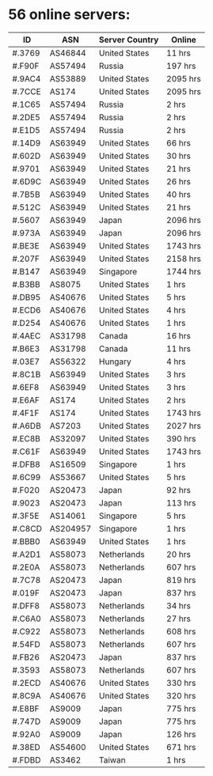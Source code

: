 # 56 online servers:

| ID | ASN | Server Country | Online |
| ------ | ------ | ------ | ------ |
| #.3769 | AS46844 | United States | 11 hrs |
| #.F90F | AS57494 | Russia | 197 hrs |
| #.9AC4 | AS53889 | United States | 2095 hrs |
| #.7CCE | AS174 | United States | 2095 hrs |
| #.1C65 | AS57494 | Russia | 2 hrs |
| #.2DE5 | AS57494 | Russia | 2 hrs |
| #.E1D5 | AS57494 | Russia | 2 hrs |
| #.14D9 | AS63949 | United States | 66 hrs |
| #.602D | AS63949 | United States | 30 hrs |
| #.9701 | AS63949 | United States | 21 hrs |
| #.6D9C | AS63949 | United States | 26 hrs |
| #.7B5B | AS63949 | United States | 40 hrs |
| #.512C | AS63949 | United States | 21 hrs |
| #.5607 | AS63949 | Japan | 2096 hrs |
| #.973A | AS63949 | Japan | 2096 hrs |
| #.BE3E | AS63949 | United States | 1743 hrs |
| #.207F | AS63949 | United States | 2158 hrs |
| #.B147 | AS63949 | Singapore | 1744 hrs |
| #.B3BB | AS8075 | United States | 1 hrs |
| #.DB95 | AS40676 | United States | 5 hrs |
| #.ECD6 | AS40676 | United States | 4 hrs |
| #.D254 | AS40676 | United States | 1 hrs |
| #.4AEC | AS31798 | Canada | 16 hrs |
| #.B6E3 | AS31798 | Canada | 11 hrs |
| #.03E7 | AS56322 | Hungary | 4 hrs |
| #.8C1B | AS63949 | United States | 3 hrs |
| #.6EF8 | AS63949 | United States | 3 hrs |
| #.E6AF | AS174 | United States | 2 hrs |
| #.4F1F | AS174 | United States | 1743 hrs |
| #.A6DB | AS7203 | United States | 2027 hrs |
| #.EC8B | AS32097 | United States | 390 hrs |
| #.C61F | AS63949 | United States | 1743 hrs |
| #.DFB8 | AS16509 | Singapore | 1 hrs |
| #.6C99 | AS53667 | United States | 5 hrs |
| #.F020 | AS20473 | Japan | 92 hrs |
| #.9023 | AS20473 | Japan | 113 hrs |
| #.3F5E | AS14061 | Singapore | 5 hrs |
| #.C8CD | AS204957 | Singapore | 1 hrs |
| #.BBB0 | AS63949 | United States | 1 hrs |
| #.A2D1 | AS58073 | Netherlands | 20 hrs |
| #.2E0A | AS58073 | Netherlands | 607 hrs |
| #.7C78 | AS20473 | Japan | 819 hrs |
| #.019F | AS20473 | Japan | 837 hrs |
| #.DFF8 | AS58073 | Netherlands | 34 hrs |
| #.C6A0 | AS58073 | Netherlands | 27 hrs |
| #.C922 | AS58073 | Netherlands | 608 hrs |
| #.54FD | AS58073 | Netherlands | 607 hrs |
| #.FB26 | AS20473 | Japan | 837 hrs |
| #.3593 | AS58073 | Netherlands | 607 hrs |
| #.2ECD | AS40676 | United States | 330 hrs |
| #.8C9A | AS40676 | United States | 320 hrs |
| #.E8BF | AS9009 | Japan | 775 hrs |
| #.747D | AS9009 | Japan | 775 hrs |
| #.92A0 | AS9009 | Japan | 126 hrs |
| #.38ED | AS54600 | United States | 671 hrs |
| #.FDBD | AS3462 | Taiwan | 1 hrs |

